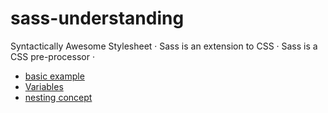 # sass-understanding

Syntactically Awesome Stylesheet · Sass is an extension to CSS · Sass is a CSS pre-processor ·

- [basic example](./basic/basicExample.html)
- [Variables](./variables/variables.scss)
- [nesting concept](./nesting/nesting.scss)
